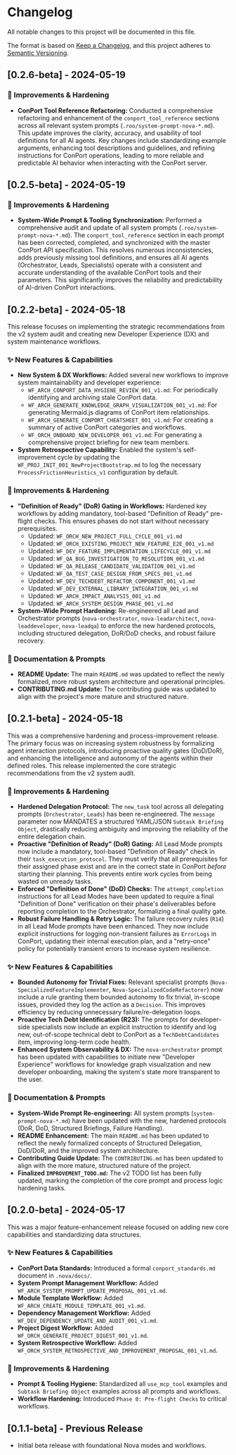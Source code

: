 # Changelog

All notable changes to this project will be documented in this file.

The format is based on [Keep a Changelog](https://keepachangelog.com/en/1.0.0/),
and this project adheres to [Semantic Versioning](https://semver.org/spec/v2.0.html).

## [0.2.6-beta] - 2024-05-19

### 🚀 Improvements & Hardening

- **ConPort Tool Reference Refactoring:** Conducted a comprehensive refactoring and enhancement of the `conport_tool_reference` sections across all relevant system prompts (`.roo/system-prompt-nova-*.md`). This update improves the clarity, accuracy, and usability of tool definitions for all AI agents. Key changes include standardizing example arguments, enhancing tool descriptions and guidelines, and refining instructions for ConPort operations, leading to more reliable and predictable AI behavior when interacting with the ConPort server.

## [0.2.5-beta] - 2024-05-19

### 🚀 Improvements & Hardening

- **System-Wide Prompt & Tooling Synchronization:** Performed a comprehensive audit and update of all system prompts (`.roo/system-prompt-nova-*.md`). The `conport_tool_reference` section in each prompt has been corrected, completed, and synchronized with the master ConPort API specification. This resolves numerous inconsistencies, adds previously missing tool definitions, and ensures all AI agents (Orchestrator, Leads, Specialists) operate with a consistent and accurate understanding of the available ConPort tools and their parameters. This significantly improves the reliability and predictability of AI-driven ConPort interactions.

## [0.2.2-beta] - 2024-05-18

This release focuses on implementing the strategic recommendations from the v2 system audit and creating new Developer Experience (DX) and system maintenance workflows.

### ✨ New Features & Capabilities

- **New System & DX Workflows:** Added several new workflows to improve system maintainability and developer experience:
    - `WF_ARCH_CONPORT_DATA_HYGIENE_REVIEW_001_v1.md`: For periodically identifying and archiving stale ConPort data.
    - `WF_ARCH_GENERATE_KNOWLEDGE_GRAPH_VISUALIZATION_001_v1.md`: For generating Mermaid.js diagrams of ConPort item relationships.
    - `WF_ARCH_GENERATE_CONPORT_CHEATSHEET_001_v1.md`: For creating a summary of active ConPort categories and workflows.
    - `WF_ORCH_ONBOARD_NEW_DEVELOPER_001_v1.md`: For generating a comprehensive project briefing for new team members.
- **System Retrospective Capability:** Enabled the system's self-improvement cycle by updating the `WF_PROJ_INIT_001_NewProjectBootstrap.md` to log the necessary `ProcessFrictionHeuristics_v1` configuration by default.

### 🚀 Improvements & Hardening

- **"Definition of Ready" (DoR) Gating in Workflows:** Hardened key workflows by adding mandatory, tool-based "Definition of Ready" pre-flight checks. This ensures phases do not start without necessary prerequisites.
    - Updated: `WF_ORCH_NEW_PROJECT_FULL_CYCLE_001_v1.md`
    - Updated: `WF_ORCH_EXISTING_PROJECT_NEW_FEATURE_E2E_001_v1.md`
    - Updated: `WF_DEV_FEATURE_IMPLEMENTATION_LIFECYCLE_001_v1.md`
    - Updated: `WF_QA_BUG_INVESTIGATION_TO_RESOLUTION_001_v1.md`
    - Updated: `WF_QA_RELEASE_CANDIDATE_VALIDATION_001_v1.md`
    - Updated: `WF_QA_TEST_CASE_DESIGN_FROM_SPECS_001_v1.md`
    - Updated: `WF_DEV_TECHDEBT_REFACTOR_COMPONENT_001_v1.md`
    - Updated: `WF_DEV_EXTERNAL_LIBRARY_INTEGRATION_001_v1.md`
    - Updated: `WF_ARCH_IMPACT_ANALYSIS_001_v1.md`
    - Updated: `WF_ARCH_SYSTEM_DESIGN_PHASE_001_v1.md`
- **System-Wide Prompt Hardening:** Re-engineered all Lead and Orchestrator prompts (`nova-orchestrator`, `nova-leadarchitect`, `nova-leaddeveloper`, `nova-leadqa`) to enforce the new hardened protocols, including structured delegation, DoR/DoD checks, and robust failure recovery.

### 📖 Documentation & Prompts

- **README Update:** The main `README.md` was updated to reflect the newly formalized, more robust system architecture and operational principles.
- **CONTRIBUTING.md Update:** The contributing guide was updated to align with the project's more mature and structured nature.

## [0.2.1-beta] - 2024-05-18

This was a comprehensive hardening and process-improvement release. The primary focus was on increasing system robustness by formalizing agent interaction protocols, introducing proactive quality gates (DoD/DoR), and enhancing the intelligence and autonomy of the agents within their defined roles. This release implemented the core strategic recommendations from the v2 system audit.

### 🚀 Improvements & Hardening

-   **Hardened Delegation Protocol:** The `new_task` tool across all delegating prompts (`Orchestrator`, `Leads`) has been re-engineered. The `message` parameter now MANDATES a structured YAML/JSON `Subtask Briefing Object`, drastically reducing ambiguity and improving the reliability of the entire delegation chain.
-   **Proactive "Definition of Ready" (DoR) Gating:** All Lead Mode prompts now include a mandatory, tool-based "Definition of Ready" check in their `task_execution_protocol`. They must verify that all prerequisites for their assigned phase exist and are in the correct state in ConPort *before* starting their planning. This prevents entire work cycles from being wasted on unready tasks.
-   **Enforced "Definition of Done" (DoD) Checks:** The `attempt_completion` instructions for all Lead Modes have been updated to require a final "Definition of Done" verification on their phase's deliverables before reporting completion to the Orchestrator, formalizing a final quality gate.
-   **Robust Failure Handling & Retry Logic:** The failure recovery rules (`R14`) in all Lead Mode prompts have been enhanced. They now include explicit instructions for logging non-transient failures as `ErrorLogs` in ConPort, updating their internal execution plan, and a "retry-once" policy for potentially transient errors to increase system resilience.

### ✨ New Features & Capabilities

-   **Bounded Autonomy for Trivial Fixes:** Relevant specialist prompts (`Nova-SpecializedFeatureImplementer`, `Nova-SpecializedCodeRefactorer`) now include a rule granting them bounded autonomy to fix trivial, in-scope issues, provided they log the action as a `Decision`. This improves efficiency by reducing unnecessary failure/re-delegation loops.
-   **Proactive Tech Debt Identification (R23):** The prompts for developer-side specialists now include an explicit instruction to identify and log new, out-of-scope technical debt to ConPort as a `TechDebtCandidates` item, improving long-term code health.
-   **Enhanced System Observability & DX:** The `nova-orchestrator` prompt has been updated with capabilities to initiate new "Developer Experience" workflows for knowledge graph visualization and new developer onboarding, making the system's state more transparent to the user.

### 📖 Documentation & Prompts

-   **System-Wide Prompt Re-engineering:** All system prompts (`system-prompt-nova-*.md`) have been updated with the new, hardened protocols (DoR, DoD, Structured Briefings, Failure Handling).
-   **README Enhancement:** The main `README.md` has been updated to reflect the newly formalized concepts of Structured Delegation, DoD/DoR, and the improved system architecture.
-   **Contributing Guide Update:** The `CONTRIBUTING.md` has been updated to align with the more mature, structured nature of the project.
-   **Finalized `IMPROVEMENT_TODO.md`:** The v2 TODO list has been fully updated, marking the completion of the core prompt and process logic hardening tasks.

## [0.2.0-beta] - 2024-05-17

This was a major feature-enhancement release focused on adding new core capabilities and standardizing data structures.

### ✨ New Features & Capabilities

-   **ConPort Data Standards:** Introduced a formal `conport_standards.md` document in `.nova/docs/`.
-   **System Prompt Management Workflow:** Added `WF_ARCH_SYSTEM_PROMPT_UPDATE_PROPOSAL_001_v1.md`.
-   **Module Template Workflow:** Added `WF_ARCH_CREATE_MODULE_TEMPLATE_001_v1.md`.
-   **Dependency Management Workflow:** Added `WF_DEV_DEPENDENCY_UPDATE_AND_AUDIT_001_v1.md`.
-   **Project Digest Workflow:** Added `WF_ORCH_GENERATE_PROJECT_DIGEST_001_v1.md`.
-   **System Retrospective Workflow:** Added `WF_ORCH_SYSTEM_RETROSPECTIVE_AND_IMPROVEMENT_PROPOSAL_001_v1.md`.

### 🚀 Improvements & Hardening

-   **Prompt & Tooling Hygiene:** Standardized all `use_mcp_tool` examples and `Subtask Briefing Object` examples across all prompts and workflows.
-   **Workflow Hardening:** Introduced `Phase 0: Pre-flight Checks` to critical workflows.

## [0.1.1-beta] - Previous Release

-   Initial beta release with foundational Nova modes and workflows.